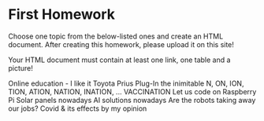 # First Homework
Choose one topic from the below-listed ones and create an HTML document. After creating this homework, please upload it on this site!

Your HTML document must contain at least one link, one table and a picture!

Online education - I like it
Toyota Prius Plug-In the inimitable
N, ON, ION, TION, ATION, NATION, INATION, ... VACCINATION
Let us code on Raspberry Pi
Solar panels nowadays
AI solutions nowadays
Are the robots taking away our jobs?
Covid & its effects by my opinion
